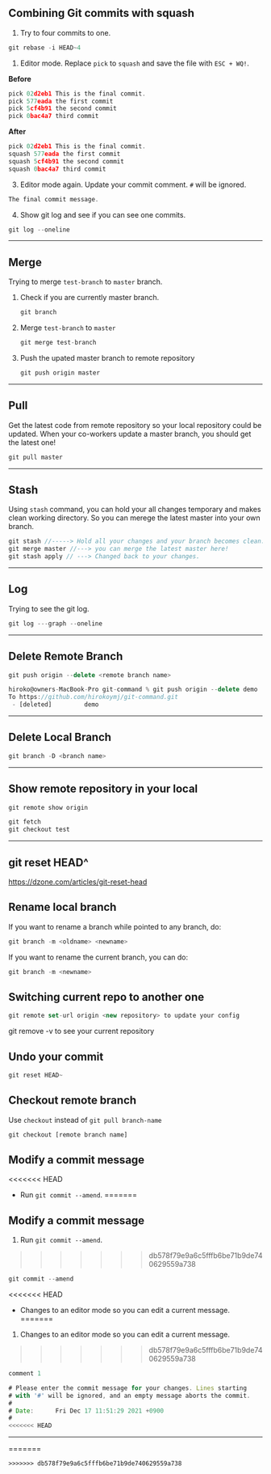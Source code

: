 ## Combining Git commits with squash

1. Try to four commits to one.

```js
git rebase -i HEAD~4
```

1. Editor mode. Replace `pick` to `squash` and save the file with `ESC + WQ!`.

**Before**

```js
pick 02d2eb1 This is the final commit.
pick 577eada the first commit
pick 5cf4b91 the second commit
pick 0bac4a7 third commit
```

**After**

```js
pick 02d2eb1 This is the final commit.
squash 577eada the first commit
squash 5cf4b91 the second commit
squash 0bac4a7 third commit
```

3. Editor mode again. Update your commit comment. `#` will be ignored.

```js
The final commit message.
```

4. Show git log and see if you can see one commits.

```js
git log --oneline
```

<hr />

## Merge

Trying to merge `test-branch` to `master` branch.

1. Check if you are currently master branch.
   ```js
   git branch
   ```
2. Merge `test-branch` to `master`
   ```js
   git merge test-branch
   ```
3. Push the upated master branch to remote repository
   ```js
   git push origin master
   ```

<hr />

## Pull

Get the latest code from remote repository so your local repository could be updated. When your co-workers update a master branch, you should get the latest one!

```js
git pull master
```

<hr />

## Stash

Using `stash` command, you can hold your all changes temporary and makes clean working directory. So you can merege the latest master into your own branch.

```js
git stash //-----> Hold all your changes and your branch becomes clean.
git merge master //---> you can merge the latest master here!
git stash apply	// ---> Changed back to your changes.
```

<hr />

## Log

Trying to see the git log.

```js
git log ---graph --oneline
```

<hr />

## Delete Remote Branch

```js
git push origin --delete <remote branch name>
```

```js
hiroko@owners-MacBook-Pro git-command % git push origin --delete demo
To https://github.com/hirokoymj/git-command.git
 - [deleted]         demo
```

<hr />

## Delete Local Branch

```js
git branch -D <branch name>
```

<hr />

## Show remote repository in your local

```js
git remote show origin

git fetch
git checkout test
```

<hr />

## git reset HEAD^

https://dzone.com/articles/git-reset-head

## Rename local branch

If you want to rename a branch while pointed to any branch, do:

```js
git branch -m <oldname> <newname>
```

If you want to rename the current branch, you can do:

```js
git branch -m <newname>
```

## Switching current repo to another one

```js
git remote set-url origin <new repository> to update your config
```

git remove -v to see your current repository

## Undo your commit

```js
git reset HEAD~
```

## Checkout remote branch

Use `checkout` instead of `git pull branch-name`

```js
git checkout [remote branch name]
```

## Modify a commit message

<<<<<<< HEAD
- Run `git commit --amend`.
=======
## Modify a commit message

1. Run `git commit --amend`.
>>>>>>> db578f79e9a6c5fffb6be71b9de740629559a738

```js
git commit --amend
```

<<<<<<< HEAD
- Changes to an editor mode so you can edit a current message.
=======
1. Changes to an editor mode so you can edit a current message.
>>>>>>> db578f79e9a6c5fffb6be71b9de740629559a738

```js
comment 1

# Please enter the commit message for your changes. Lines starting
# with '#' will be ignored, and an empty message aborts the commit.
#
# Date:      Fri Dec 17 11:51:29 2021 +0900
#
<<<<<<< HEAD
```

<hr >
=======

```
>>>>>>> db578f79e9a6c5fffb6be71b9de740629559a738
